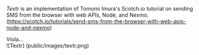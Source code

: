 *Textr* is an implementation of Tomomi Imura's Scotch.io tutorial on sending SMS from the browser with web APIs, Node, and Nexmo. (https://scotch.io/tutorials/send-sms-from-the-browser-with-web-apis-node-and-nexmo)

Viola...  
![Textr]
(public/images/textr.png)
